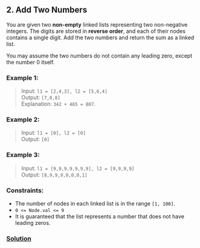 ## 2. Add Two Numbers

You are given two **non-empty** linked lists representing two non-negative integers. The digits are stored in **reverse order**, and each of their nodes contains a single digit. Add the two numbers and return the sum as a linked list.

You may assume the two numbers do not contain any leading zero, except the number 0 itself.

### **Example 1:**
> Input: `l1 = [2,4,3], l2 = [5,6,4]`  
> Output: `[7,0,8]`  
> Explanation: `342 + 465 = 807`.

### **Example 2:**
> Input: `l1 = [0], l2 = [0]`  
> Output: `[0]`

### **Example 3:**
> Input: `l1 = [9,9,9,9,9,9,9], l2 = [9,9,9,9]`  
> Output: `[8,9,9,9,0,0,0,1]`

### **Constraints:**
* The number of nodes in each linked list is in the range `[1, 100]`.
* `0 <= Node.val <= 9`
* It is guaranteed that the list represents a number that does not have leading zeros.

### **[Solution](../src/main/java/ru/druzhininyy/leetcode/exercises/algorithms/problem002/Solution.java)**